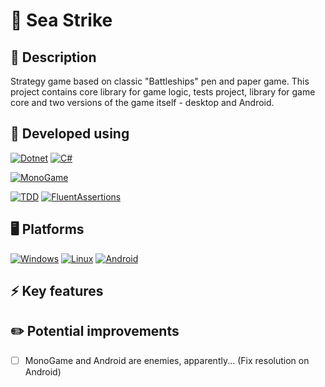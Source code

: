 # 🚢 **Sea Strike**

## 📃 Description
Strategy game based on classic "Battleships" pen and paper game.
This project contains core library for game logic, tests project, library for game core and two versions of the game itself - desktop and Android.

## 🔧 Developed using
[![Dotnet](https://img.shields.io/badge/dotnet-black?style=for-the-badge&logo=dotnet&logoColor=black&labelColor=orange)](#)
[![C#](https://img.shields.io/badge/CSharp-black?style=for-the-badge&logo=csharp&logoColor=black&labelColor=orange)](#)

[![MonoGame](https://img.shields.io/badge/MonoGame-black?style=for-the-badge&logo=monogame&logoColor=black&labelColor=orange)](#)

[![TDD](https://img.shields.io/badge/TDD-black?style=for-the-badge&logo=&logoColor=black&labelColor=orange)](#)
[![FluentAssertions](https://img.shields.io/badge/FluentAssertions-black?style=for-the-badge&logo=&logoColor=black&labelColor=orange)](https://fluentassertions.com/)

## 🖥️ Platforms
[![Windows](https://img.shields.io/badge/Windows-black?style=for-the-badge&logo=Windows&logoColor=black&labelColor=orange)](#)
[![Linux](https://img.shields.io/badge/Linux-black?style=for-the-badge&logo=Linux&logoColor=black&labelColor=orange)](#)
[![Android](https://img.shields.io/badge/Android-black?style=for-the-badge&logo=android&logoColor=black&labelColor=orange)](#)

## ⚡ Key features

## ✏️ **Potential improvements**
- [ ] MonoGame and Android are enemies, apparently... (Fix resolution on Android)
